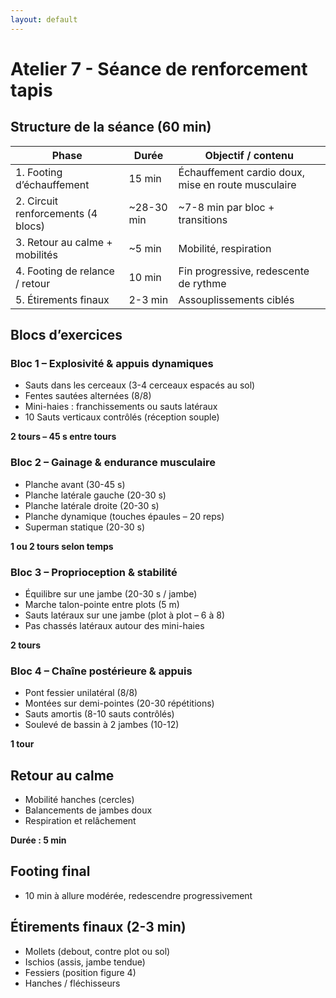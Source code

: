 ```yaml
---
layout: default
---
```



# Atelier 7 - Séance de renforcement tapis


## Structure de la séance (60 min)

| Phase | Durée | Objectif / contenu |
|---|---|---|
| 1. Footing d’échauffement | 15 min | Échauffement cardio doux, mise en route musculaire |
| 2. Circuit renforcements (4 blocs) | ~28-30 min | ~7-8 min par bloc + transitions |
| 3. Retour au calme + mobilités | ~5 min | Mobilité, respiration |
| 4. Footing de relance / retour | 10 min | Fin progressive, redescente de rythme |
| 5. Étirements finaux | 2-3 min | Assouplissements ciblés |

## Blocs d’exercices

### Bloc 1 – Explosivité & appuis dynamiques

- Sauts dans les cerceaux (3-4 cerceaux espacés au sol)
- Fentes sautées alternées (8/8)
- Mini-haies : franchissements ou sauts latéraux
- 10 Sauts verticaux contrôlés (réception souple)

**2 tours – 45 s entre tours**

### Bloc 2 – Gainage & endurance musculaire

- Planche avant (30-45 s)
- Planche latérale gauche (20-30 s)
- Planche latérale droite (20-30 s)
- Planche dynamique (touches épaules – 20 reps)
- Superman statique (20-30 s)

**1 ou 2 tours selon temps**

### Bloc 3 – Proprioception & stabilité

- Équilibre sur une jambe (20-30 s / jambe)
- Marche talon-pointe entre plots (5 m)
- Sauts latéraux sur une jambe (plot à plot – 6 à 8)
- Pas chassés latéraux autour des mini-haies

**2 tours**

### Bloc 4 – Chaîne postérieure & appuis

- Pont fessier unilatéral (8/8)
- Montées sur demi-pointes (20-30 répétitions)
- Sauts amortis (8-10 sauts contrôlés)
- Soulevé de bassin à 2 jambes (10-12)

**1 tour**

## Retour au calme

- Mobilité hanches (cercles)
- Balancements de jambes doux
- Respiration et relâchement

**Durée : 5 min**

## Footing final

- 10 min à allure modérée, redescendre progressivement

## Étirements finaux (2-3 min)

- Mollets (debout, contre plot ou sol)
- Ischios (assis, jambe tendue)
- Fessiers (position figure 4)
- Hanches / fléchisseurs

